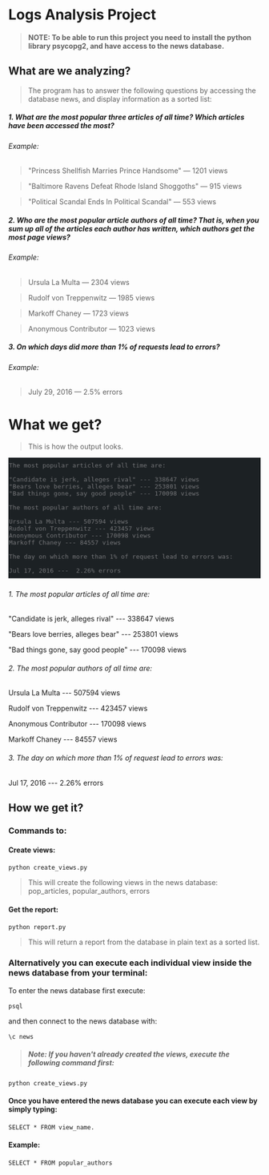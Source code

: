 
# Logs Analysis Project

> #### NOTE: To be able to run this project you need to install the python library psycopg2, and have access to the news database.

## What are we analyzing?
> The program has to answer the following questions by accessing the database news,
and display information as a sorted list:

##### 1. What are the most popular three articles of all time? Which articles have been accessed the most?
###### Example:

> "Princess Shellfish Marries Prince Handsome" — 1201 views

> "Baltimore Ravens Defeat Rhode Island Shoggoths" — 915 views

> "Political Scandal Ends In Political Scandal" — 553 views

##### 2\. Who are the most popular article authors of all time? That is, when you sum up all of the articles each author has written, which authors get the most page views? 
###### Example:

> Ursula La Multa — 2304 views

> Rudolf von Treppenwitz — 1985 views

> Markoff Chaney — 1723 views

> Anonymous Contributor — 1023 views

##### 3\. On which days did more than 1% of requests lead to errors? 

###### 	Example:

> July 29, 2016 — 2.5% errors

# What we get?
> This is how the output looks.

![](images/output.png)

###### 1\. The most popular articles of all time are:

"Candidate is jerk, alleges rival" --- 338647 views

"Bears love berries, alleges bear" --- 253801 views

"Bad things gone, say good people" --- 170098 views

###### 2\. The most popular authors of all time are:

Ursula La Multa --- 507594 views

Rudolf von Treppenwitz --- 423457 views

Anonymous Contributor --- 170098 views

Markoff Chaney --- 84557 views


###### 3\. The day on which more than 1% of request lead to errors was:

Jul 17, 2016 ---  2.26% errors



## How we get it?
### Commands to:

#### Create views:

    python create_views.py

> This will create the following views in the news database:
pop\_articles, popular\_authors, errors


#### Get the report:

    python report.py

> This will return a report from the database in plain text as a sorted list.

### Alternatively you can execute each individual view inside the news database from your terminal:

To enter the news database first execute:

    psql

and then connect to the news database with:

    \c news


> ##### Note: If you haven't already created the views, execute the following command first:
    python create_views.py 

#### Once you have entered the news database you can execute each view by simply typing:

    SELECT * FROM view_name. 
#### Example: 
    SELECT * FROM popular_authors

